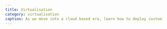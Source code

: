 ```yaml
---
title: Virtualisation
category: virtualisation
caption: As we move into a cloud based era, learn how to deploy custom applications 
---
```

